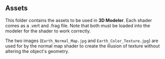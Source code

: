 ## Assets
This folder contains the assets to be used in **3D Modeler**. Each shader comes as a .vert and .frag file. Note that both must be loaded into the modeler for the shader to work correctly.

The two images (`Earth_Normal_Map.jpg` and `Earth_Color_Texture.jpg`) are used for by the normal map shader to create the illusion of texture without altering the object's geometry.
